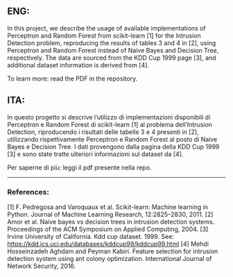 ## ENG:
In this project, we describe the usage of available implementations of Perceptron and Random Forest from scikit-learn [1] for the Intrusion Detection problem, reproducing the results of tables 3 and 4 in [2], using Perceptron and Random Forest instead of Naive Bayes and Decision Tree, respectively. The data are sourced from the KDD Cup 1999 page [3], and additional dataset information is derived from [4].

To learn more: read the PDF in the repository.

## ITA:
In questo progetto si descrive l’utilizzo di implementazioni disponibili di Perceptron e Random Forest di scikit-learn [1] al problema dell’Intrusion Detection, riproducendo i risultati delle tabelle 3 e 4 presenti in [2], utilizzando rispettivamente Perceptron e Random Forest al posto di Naive Bayes e Decision Tree. I dati provengono dalla pagina della KDD Cup 1999 [3] e sono state tratte ulteriori informazioni sul dataset da [4].

Per saperne di più: leggi il pdf presente nella repo.

---

### References:
[1] F. Pedregosa and Varoquaux et al. Scikit-learn: Machine learning in Python. Journal of Machine Learning Research, 12:2825–2830, 2011.
[2] Amor et al. Naive bayes vs decision trees in intrusion detection systems. Proceedings of the ACM Symposium on Applied Computing, 2004.
[3] Irvine University of California. Kdd cup dataset. 1999. See: https://kdd.ics.uci.edu/databases/kddcup99/kddcup99.html
[4] Mehdi Hosseinzadeh Aghdam and Peyman Kabiri. Feature selection for intrusion detection system using ant colony optimization. International Journal of Network Security, 2016.
